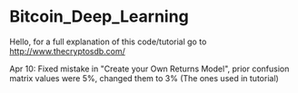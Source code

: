 # Bitcoin_Deep_Learning

Hello, for a full explanation of this code/tutorial go to http://www.thecryptosdb.com/

Apr 10: Fixed mistake in "Create your Own Returns Model", prior confusion matrix values were 5%, changed them to 3% (The ones used in tutorial)


